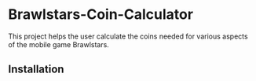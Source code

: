 # Brawlstars-Coin-Calculator
This project helps the user calculate the coins needed for various aspects of the mobile game Brawlstars.
## Installation
